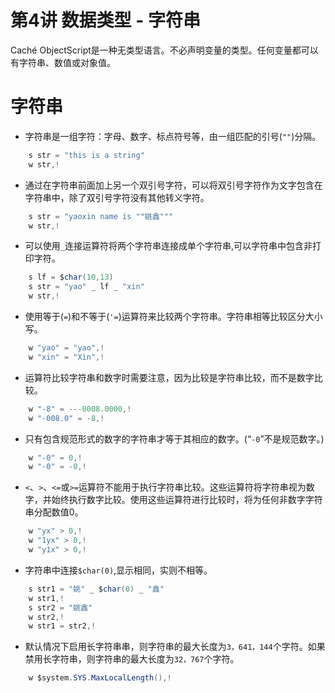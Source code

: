 # 第4讲 数据类型 - 字符串

Caché ObjectScript是一种无类型语言。不必声明变量的类型。任何变量都可以有字符串、数值或对象值。

# 字符串

- 字符串是一组字符：字母、数字、标点符号等，由一组匹配的引号(`""`)分隔。

```java
	s str = "this is a string"
	w str,!
```

- 通过在字符串前面加上另一个双引号字符，可以将双引号字符作为文字包含在字符串中，除了双引号字符没有其他转义字符。

```java
	s str = "yaoxin name is ""姚鑫"""
	w str,!
```

- 可以使用`_`连接运算符将两个字符串连接成单个字符串,可以字符串中包含非打印字符。

```java
	s lf = $char(10,13)
	s str = "yao" _ lf _ "xin"
	w str,!
```

- 使用等于(`=`)和不等于(`'=`)运算符来比较两个字符串。字符串相等比较区分大小写。

```java
	w "yao" = "yao",!  
	w "xin" = "Xin",!  
```

- 运算符比较字符串和数字时需要注意，因为比较是字符串比较，而不是数字比较。

```java
	w "-8" = ---0008.0000,!    
	w "-008.0" = -8,!
```

- 只有包含规范形式的数字的字符串才等于其相应的数字。(“`-0`”不是规范数字。)

```java
	w "-0" = 0,!        
	w "-0" = -0,!
```

- `<`、`>`、`<=`或`>=`运算符不能用于执行字符串比较。这些运算符将字符串视为数字，并始终执行数字比较。使用这些运算符进行比较时，将为任何非数字字符串分配数值0。

```java
	w "yx" > 0,!  
	w "1yx" > 0,!
	w "y1x" > 0,!
```

- 字符串中连接`$char(0)`,显示相同，实则不相等。

```java
	s str1 = "姚" _ $char(0) _ "鑫"
	w str1,!
	s str2 = "姚鑫"
	w str2,!
	w str1 = str2,!
```

- 默认情况下启用长字符串串，则字符串的最大长度为`3，641，144`个字符。如果禁用长字符串，则字符串的最大长度为`32，767`个字符。

```java
	w $system.SYS.MaxLocalLength(),!
```
